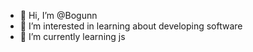 - 👋 Hi, I’m @Bogunn
- 👀 I’m interested in learning about developing software
- 🌱 I’m currently learning js

<!---
Bogunn/Bogunn is a ✨ special ✨ repository because its `README.md` (this file) appears on your GitHub profile.
You can click the Preview link to take a look at your changes.
--->
